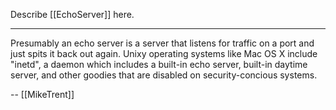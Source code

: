 Describe [[EchoServer]] here.

----

Presumably an echo server is a server that listens for traffic on a port and just spits it back out again. Unixy operating systems like Mac OS X include "inetd", a daemon which includes a built-in echo server, built-in daytime server, and other goodies that are disabled on security-concious systems.

-- [[MikeTrent]]